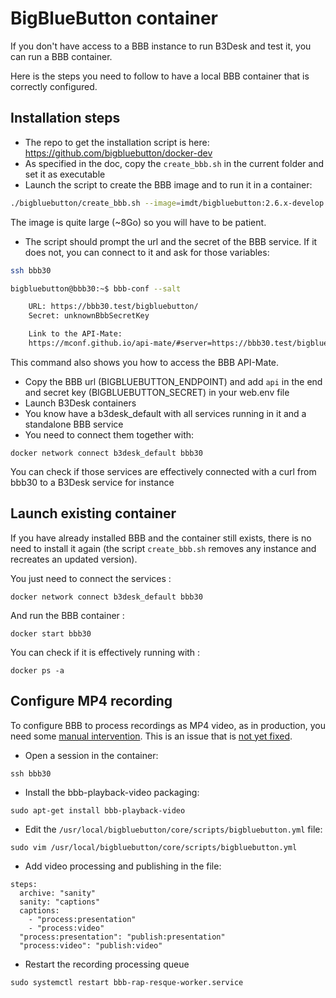 # BigBlueButton container

If you don't have access to a BBB instance to run B3Desk and test it, you can run a BBB container.

Here is the steps you need to follow to have a local BBB container that is correctly configured.

## Installation steps

- The repo to get the installation script is here: https://github.com/bigbluebutton/docker-dev
- As specified in the doc, copy the `create_bbb.sh` in the current folder and set it as executable
- Launch the script to create the BBB image and to run it in a container:

```bash
./bigbluebutton/create_bbb.sh --image=imdt/bigbluebutton:2.6.x-develop --update bbb30
```
The image is quite large (~8Go) so you will have to be patient.

- The script should prompt the url and the secret of the BBB service. If it does not, you can connect to it and ask for those variables:
```bash
ssh bbb30

bigbluebutton@bbb30:~$ bbb-conf --salt

    URL: https://bbb30.test/bigbluebutton/
    Secret: unknownBbbSecretKey

    Link to the API-Mate:
    https://mconf.github.io/api-mate/#server=https://bbb30.test/bigbluebutton/&sharedSecret=bbbSecretKey

```
This command also shows you how to access the BBB API-Mate.

- Copy the BBB url (BIGBLUEBUTTON_ENDPOINT) and add `api` in the end and secret key (BIGBLUEBUTTON_SECRET) in your web.env file
- Launch B3Desk containers
- You know have a b3desk_default with all services running in it and a standalone BBB service
- You need to connect them together with:

```
docker network connect b3desk_default bbb30
```

You can check if those services are effectively connected with a curl from bbb30 to a B3Desk service for instance

## Launch existing container

If you have already installed BBB and the container still exists, there is no need to install it again (the script `create_bbb.sh` removes any instance and recreates an updated version).

You just need to connect the services :
```
docker network connect b3desk_default bbb30
```

And run the BBB container :
```
docker start bbb30
```

You can check if it is effectively running with :
```
docker ps -a
```

## Configure MP4 recording

To configure BBB to process recordings as MP4 video, as in production, you need some [manual intervention](https://docs.bigbluebutton.org/administration/customize/#install-additional-recording-processing-formats). This is an issue that is [not yet fixed](https://github.com/bigbluebutton/bigbluebutton/issues/12241).

- Open a session in the container:

```
ssh bbb30
```

- Install the bbb-playback-video packaging:

```
sudo apt-get install bbb-playback-video
```

- Edit the `/usr/local/bigbluebutton/core/scripts/bigbluebutton.yml` file:

```
sudo vim /usr/local/bigbluebutton/core/scripts/bigbluebutton.yml
```

- Add video processing and publishing in the file:

```
steps:
  archive: "sanity"
  sanity: "captions"
  captions:
    - "process:presentation"
    - "process:video"
  "process:presentation": "publish:presentation"
  "process:video": "publish:video"
```

- Restart the recording processing queue

```
sudo systemctl restart bbb-rap-resque-worker.service
```
